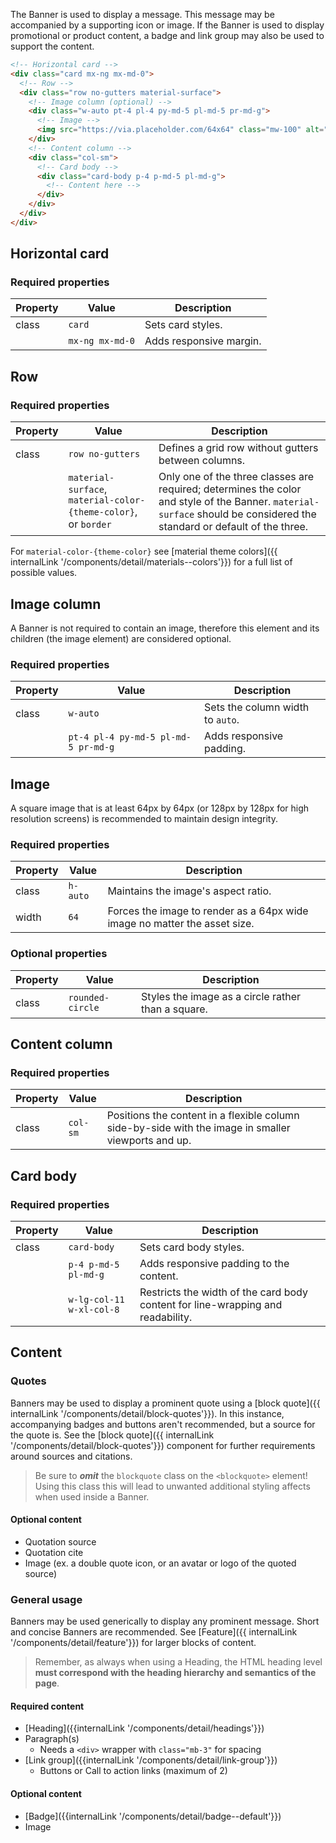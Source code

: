 The Banner is used to display a message. This message may be accompanied by a supporting icon or image. If the Banner is used to display promotional or product content, a badge and link group may also be used to support the content.

```html
<!-- Horizontal card -->
<div class="card mx-ng mx-md-0">
  <!-- Row -->
  <div class="row no-gutters material-surface">
    <!-- Image column (optional) -->
    <div class="w-auto pt-4 pl-4 py-md-5 pl-md-5 pr-md-g">
      <!-- Image -->
      <img src="https://via.placeholder.com/64x64" class="mw-100" alt="" />
    </div>
    <!-- Content column -->
    <div class="col-sm">
      <!-- Card body -->
      <div class="card-body p-4 p-md-5 pl-md-g">
        <!-- Content here -->
      </div>
    </div>
  </div>
</div>
```

## Horizontal card

### Required properties

| Property | Value           | Description             |
| -------- | --------------- | ----------------------- |
| class    | `card`          | Sets card styles.       |
|          | `mx-ng mx-md-0` | Adds responsive margin. |

## Row

### Required properties

| Property | Value                                                           | Description                                                                                                                                                             |
| -------- | --------------------------------------------------------------- | ----------------------------------------------------------------------------------------------------------------------------------------------------------------------- |
| class    | `row no-gutters`                                                | Defines a grid row without gutters between columns.                                                                                                                     |
|          | `material-surface`, `material-color-{theme-color}`, or `border` | Only one of the three classes are required; determines the color and style of the Banner. `material-surface` should be considered the standard or default of the three. |

For `material-color-{theme-color}` see [material theme colors]({{ internalLink '/components/detail/materials--colors'}}) for a full list of possible values.

## Image column

A Banner is not required to contain an image, therefore this element and its children (the image element) are considered optional.

### Required properties

| Property | Value                               | Description                      |
| -------- | ----------------------------------- | -------------------------------- |
| class    | `w-auto`                            | Sets the column width to `auto`. |
|          | `pt-4 pl-4 py-md-5 pl-md-5 pr-md-g` | Adds responsive padding.         |

## Image

A square image that is at least 64px by 64px (or 128px by 128px for high resolution screens) is recommended to maintain design integrity.

### Required properties

| Property | Value    | Description                                                               |
| -------- | -------- | ------------------------------------------------------------------------- |
| class    | `h-auto` | Maintains the image's aspect ratio.                                       |
| width    | `64`     | Forces the image to render as a 64px wide image no matter the asset size. |

### Optional properties

| Property | Value            | Description                                        |
| -------- | ---------------- | -------------------------------------------------- |
| class    | `rounded-circle` | Styles the image as a circle rather than a square. |

## Content column

### Required properties

| Property | Value    | Description                                                                                         |
| -------- | -------- | --------------------------------------------------------------------------------------------------- |
| class    | `col-sm` | Positions the content in a flexible column side-by-side with the image in smaller viewports and up. |

## Card body

### Required properties

| Property | Value                    | Description                                                                     |
| -------- | ------------------------ | ------------------------------------------------------------------------------- |
| class    | `card-body`              | Sets card body styles.                                                          |
|          | `p-4 p-md-5 pl-md-g`     | Adds responsive padding to the content.                                         |
|          | `w-lg-col-11 w-xl-col-8` | Restricts the width of the card body content for line-wrapping and readability. |

## Content

### Quotes

Banners may be used to display a prominent quote using a [block quote]({{ internalLink '/components/detail/block-quotes'}}). In this instance, accompanying badges and buttons aren't recommended, but a source for the quote is. See the [block quote]({{ internalLink '/components/detail/block-quotes'}}) component for further requirements around sources and citations.

> Be sure to **_omit_** the `blockquote` class on the `<blockquote>` element! Using this class this will lead to unwanted additional styling affects when used inside a Banner.

#### Optional content

- Quotation source
- Quotation cite
- Image (ex. a double quote icon, or an avatar or logo of the quoted source)

### General usage

Banners may be used generically to display any prominent message. Short and concise Banners are recommended. See [Feature]({{ internalLink '/components/detail/feature'}}) for larger blocks of content.

> Remember, as always when using a Heading, the HTML heading level **must correspond with the heading hierarchy and semantics of the page**.

#### Required content

- [Heading]({{internalLink '/components/detail/headings'}})
- Paragraph(s)
  - Needs a `<div>` wrapper with `class="mb-3"` for spacing
- [Link group]({{internalLink '/components/detail/link-group'}})
  - Buttons or Call to action links (maximum of 2)

#### Optional content

- [Badge]({{internalLink '/components/detail/badge--default'}})
- Image
